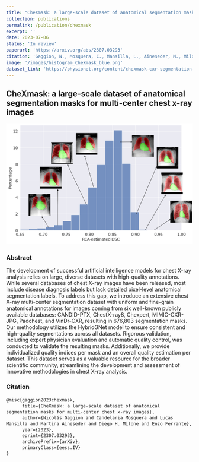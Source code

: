 ```yaml
---
title: "CheXmask: a large-scale dataset of anatomical segmentation masks for multi-center chest x-ray images"
collection: publications
permalink: /publication/chexmask
excerpt: ''
date: 2023-07-06
status: 'In review'
paperurl: 'https://arxiv.org/abs/2307.03293'
citation: 'Gaggion, N., Mosquera, C., Mansilla, L., Aineseder, M., Milone, D. H., & Ferrante, E. (2023). CheXmask: a large-scale dataset of anatomical segmentation masks for multi-center chest x-ray images. arXiv preprint arXiv:2307.03293.'
image: '/images/histogram_CheXmask_blue.png'
dataset_link: 'https://physionet.org/content/chexmask-cxr-segmentation-data'
---
```


## CheXmask: a large-scale dataset of anatomical segmentation masks for multi-center chest x-ray images

<img src='/images/histogram_CheXmask_blue.png'>

### Abstract

The development of successful artificial intelligence models for chest X-ray analysis relies on large, diverse datasets with high-quality annotations. While several databases of chest X-ray images have been released, most include disease diagnosis labels but lack detailed pixel-level anatomical segmentation labels. To address this gap, we introduce an extensive chest X-ray multi-center segmentation dataset with uniform and fine-grain anatomical annotations for images coming from six well-known publicly available databases: CANDID-PTX, ChestX-ray8, Chexpert, MIMIC-CXR-JPG, Padchest, and VinDr-CXR, resulting in 676,803 segmentation masks. Our methodology utilizes the HybridGNet model to ensure consistent and high-quality segmentations across all datasets. Rigorous validation, including expert physician evaluation and automatic quality control, was conducted to validate the resulting masks. Additionally, we provide individualized quality indices per mask and an overall quality estimation per dataset. This dataset serves as a valuable resource for the broader scientific community, streamlining the development and assessment of innovative methodologies in chest X-ray analysis. 

### Citation
````
@misc{gaggion2023chexmask,
      title={CheXmask: a large-scale dataset of anatomical segmentation masks for multi-center chest x-ray images}, 
      author={Nicolás Gaggion and Candelaria Mosquera and Lucas Mansilla and Martina Aineseder and Diego H. Milone and Enzo Ferrante},
      year={2023},
      eprint={2307.03293},
      archivePrefix={arXiv},
      primaryClass={eess.IV}
}
````
